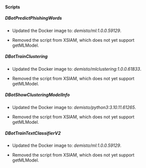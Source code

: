 
#### Scripts

##### DBotPredictPhishingWords
- Updated the Docker image to: *demisto/ml:1.0.0.59129*.

- Removed the script from XSIAM, which does not yet support getMLModel.
##### DBotTrainClustering
- Updated the Docker image to: *demisto/mlclustering:1.0.0.61833*.

- Removed the script from XSIAM, which does not yet support getMLModel.
##### DBotShowClusteringModelInfo
- Updated the Docker image to: *demisto/python3:3.10.11.61265*.

- Removed the script from XSIAM, which does not yet support getMLModel.
##### DBotTrainTextClassifierV2
- Updated the Docker image to: *demisto/ml:1.0.0.59129*.

- Removed the script from XSIAM, which does not yet support getMLModel.

